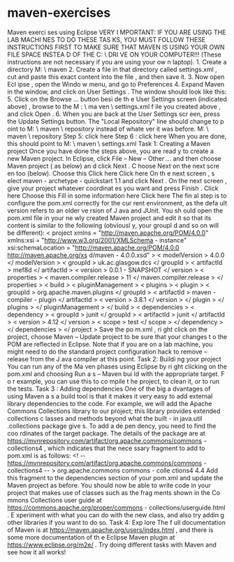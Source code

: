 # maven-exercises

Maven exerci ses   using Eclipse  VERY I MPORTANT:   IF YOU ARE USING THE LAB MACHI NES TO DO THESE   TAS KS, YOU MUST FOLLOW THESE  INSTRUCTIONS FIRST   TO MAKE SURE THAT MAVEN IS USING YOUR OWN FILE SPACE INSTEA D OF   THE C: \   DRI VE  ON YOUR COMPUTER!!!   (These instructions are not necessary if you are using your ow n laptop).  1.   Create   a directory   M: \ maven  2.   Create a file   in that directory called   settings.xml ,   cut and paste   this exact   content   into   the file , and then save  it.  3.   Now open Ecl ipse , open the   Windo w   menu,   and go   to   Preferences  4.   Expand   Maven   in the window, and click on   User Settings . The window should look like this:  5.   Click on the   Browse …   button besi de th e   User Settings   screen (indicated above) ,   browse to   the  M : \ ma ven \ settings.xml   f ile you created above , and click   Open .  6.   When you are   back at the   User Settings   scr een, press the   Update Settings   button. The "Local Repository"  line should change to p oint to   M: \ maven \ repository   instead   of whate ver it was before.  <settings   xmlns="http://maven.apache.org/SETTINGS/1.0.0"  xmlns:xsi="http://www.w3.org/2001/XMLSchema - instance"  xsi:schemaLocation="http://maven.apache.org/SETTINGS/1.0.0  ht tps://maven.apache.org/xsd/settings - 1.0.0.xsd">  <localRepository> M: \ maven \ repository</localRepository>  </settings>  Step 5: click here  Step   6 : click here  When you are done, this  should point to  M: \ maven \ settings.xml
Task 1: Creating a Maven project  Once you have done the steps above, you are read y to create a new Maven project.   In Eclipse, click   File   –   New   –  Other   …   and then choose   Maven project   ( as below)   an d click   Next .  C hoose   Next   on the next scre en too (below).  Choose this  Click here  Click here
On   th e next screen , s elect   maven - archetype - quickstart 1.1   and click   Next .  On the next   screen , give your project whatever   coordinat es you   want   and press   Finish .  Click here  Choose this  Fill in some information   here  Click here
The fin al step is to configure the   pom.xml   correctly for the cur rent environment, as the defa ult   version   refers to an  older ve rsion of J ava   and JUnit.   You   sh ould open the   pom.xml   file in your ne wly created Maven project and   edit it so  that its content is   similar to the following (obviousl y, your   groupI d   and so on will be different):  < project   xmlns = "http://maven.apache.org/POM/4.0.0"  xmlns:xsi = "http://www.w3.org/2001/XMLSchema - instance"  xsi:schemaLocation = "http://maven.apache.org/POM/4.0.0  http://maven.apache.org/xs d/maven - 4.0.0.xsd" >  < modelVersion > 4.0.0 </ modelVersion >  < groupId > uk.ac.glasgow.dcs </ groupId >  < artifactId > mef8d </ artifactId >  < version > 0.0.1 - SNAPSHOT </ version >  < properties >  < maven.compiler.release > 11 </ maven.compiler.release >  </ properties >  < build >  < pluginManagement >  < plugins >  < plugin >  < groupId > org.apache.maven.plugins </ groupId >  < artifactId > maven - compiler - plugin </ artifactId >  < version > 3.8.1 </ version >  </ plugin >  </ plugins >  </ pluginManagement >  </ build >  < dependencies >  < dependency >  < groupId > junit </ groupId >  < artifactId > junit </ artifactId >  < version > 4.12 </ version >  < scope > test </ scope >  </ dependency >  </ dependencies >  </ project >  Save   the   po m.xml , ri ght click on the project, choose   Maven   –   Update   project   to be sure that your changes   t o the  POM   are reflected in Eclipse.  Note that   if you are on a lab machine, you might need to do the standard project   configuration hack to remove   –  release   from the J ava compiler at this point.
Task 2: Buildi ng your project  You can   run any of the Ma ven   phases   using Eclipse   by ri ght clicking on the   pom.xml   and choosing   Run a s   –   Maven  bui ld   with the appropriate target. F o r   example, you can use this to co mpile t he project, to clean it, or to run the  tests.  Task 3 : Adding dependencies  One of the big a dvantages of using Maven a s a build tool   is that it   makes it very easy to add   external library  dependencies to the code. For example,   we will add the   Apache Commons Collections library to   our project; this  library provides extended collections c lasses and methods beyond what the built - in java.util .collections package  give s.  To   add a de pen dency,   you need to find the   coo rdinates of the target package.   The details of the package are at  https://mvnrepository.com/artifact/org.apache.commons/commons - collections4 , which indicates that the  nece ssary fragment to add to   pom.xml   is as follows:  <! --   https://mvnrepository.com/artifact/org.apache.commons/commons - collections4   -- >  <dependency>  <groupId>org.apache.commons</groupId>  <artifactId>commons - colle ctions4</artifactId>  <version>4.4</version>  </dependency>  Add this fragment to   the   dependencies   section   of your   pom.xml   and update the Maven project as before. You  should now be able to write code in your   project that makes use of classes such as the frag ments shown in the  Co mmons Collections user guide at   https://commons.apache.org/proper/commons - collections/userguide.html .  E xperiment with what you can do   with the new   class, and also try addin g other libraries if you want to   do so.  Task 4: Exp lore  The   f ull documentation   of Maven is at   https://maven.apache.org/users/index.html , and   there is some more  documentation   of th e Eclipse Maven plugin   at   https://www.eclipse.org/m2e/ . Try doing different tasks with Maven  and see how it all   works!
